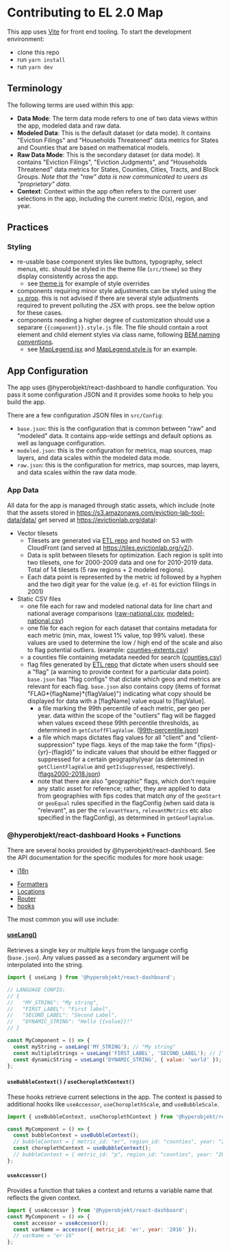 # Contributing to EL 2.0 Map

This app uses [Vite](https://vitejs.dev/) for front end tooling. To start the development
environment:

- clone this repo
- run `yarn install`
- run `yarn dev`

## Terminology

The following terms are used within this app:

- **Data Mode**: The term data mode refers to one of two data views within the app, modeled data and
  raw data.
- **Modeled Data**: This is the default dataset (or data mode). It contains "Eviction Filings" and
  "Households Threatened" data metrics for States and Counties that are based on mathematical
  models.
- **Raw Data Mode**: This is the secondary dataset (or data mode). It contains "Eviction Filings",
  "Eviction Judgments", and "Households Threatened" data metrics for States, Counties, Cities,
  Tracts, and Block Groups. _Note that the "raw" data is now communicated to users as "proprietary"
  data._
- **Context**: Context within the app often refers to the current user selections in the app,
  including the current metric ID(s), region, and year.

## Practices

### Styling

- re-usable base component styles like buttons, typography, select menus, etc. should be styled in
  the theme file (`src/theme`) so they display consistently across the app.
  - see [theme.js](https://github.com/Hyperobjekt/el-map/blob/development/src/theme.js) for example
    of style overrides
- components requiring minor style adjustments can be styled using the
  [`sx` prop](https://mui.com/system/the-sx-prop/). this is not advised if there are several style
  adjustments required to prevent polluting the JSX with props. see the below option for these
  cases.
- components needing a higher degree of customization should use a separare `{{component}}.style.js`
  file. The file should contain a root element and child element styles via class name, following
  [BEM naming conventions](http://getbem.com/naming/).
  - see
    [MapLegend.jsx](https://github.com/Hyperobjekt/el-map/blob/development/src/Map/components/MapLegend.jsx)
    and
    [MapLegend.style.js](https://github.com/Hyperobjekt/el-map/blob/development/src/Map/components/MapLegend.style.js)
    for an example.

## App Configuration

The app uses @hyperobjekt/react-dashboard to handle configuration. You pass it some configuration
JSON and it provides some hooks to help you build the app.

There are a few configuration JSON files in `src/Config`:

- `base.json`: this is the configuration that is common between "raw" and "modeled" data. It
  contains app-wide settings and default options as well as language configuration.
- `modeled.json`: this is the configuration for metrics, map sources, map layers, and data scales
  within the modeled data mode.
- `raw.json`: this is the configuration for metrics, map sources, map layers, and data scales within
  the raw data mode.

### App Data

All data for the app is managed through static assets, which include (note that the assets stored in
https://s3.amazonaws.com/eviction-lab-tool-data/data/ get served at https://evictionlab.org/data):

- Vector tilesets
  - Tilesets are generated via [ETL repo](https://github.com/EvictionLab/map-v2-etl) and hosted on
    S3 with CloudFront (and served at https://tiles.evictionlab.org/v2/).
  - Data is split between tilesets for optimization. Each region is split into two tilesets, one for
    2000-2009 data and one for 2010-2019 data. Total of 14 tilesets (5 raw regions + 2 modeled
    regions).
  - Each data point is represented by the metric id followed by a hyphen and the two digit year for
    the value (e.g. `ef-01` for eviction filings in 2001)
- Static CSV files
  - one file each for raw and modeled national data for line chart and national average comparisons
    ([raw-national.csv](https://s3.amazonaws.com/eviction-lab-tool-data/data/v2/national-averages/us_proprietary_2000_2018.csv),
    [modeled-national.csv](https://s3.amazonaws.com/eviction-lab-tool-data/data/v2/national-averages/national_modeled.csv))
  - one file for each region for each dataset that contains metadata for each metric (min, max,
    lowest 1% value, top 99% value). these values are used to determine the low / high end of the
    scale and also to flag potential outliers. (example:
    [counties-extents.csv](https://evictionlab.org/data/v2/extents/raw/counties-extents.csv))
  - a counties file containing metadata needed for search
    ([counties.csv](https://s3.amazonaws.com/eviction-lab-tool-data/data/search/counties.csv))
  - flag files generated by [ETL repo](https://github.com/EvictionLab/map-v2-etl) that dictate when
    users should see a "flag" (a warning to provide context for a particular data point).
    `base.json` has "flag configs" that dictate which geos and metrics are relevant for each flag.
    `base.json` also contains copy (items of format "FLAG*{flagName}*{flagValue}") indicating what
    copy should be displayed for data with a [flagName] value equal to [flagValue].
    - a file marking the 99th percentile of each metric, per geo per year. data within the scope of
      the "outliers" flag will be flagged when values exceed these 99th percentile thresholds, as
      determined in `getCutoffFlagValue`.
      ([99th-percentile.json](https://s3.amazonaws.com/eviction-lab-tool-data/data/v2/flags/99-percentile.json))
    - a file which maps dictates flag values for all "client" and "client-suppression" type flags.
      keys of the map take the form "{fips}-{yr}-{flagId}" to indicate values that should be either
      flagged or suppressed for a certain geography/year (as determined in `getClientFlagValue` and
      `getIsSuppressed`, respectively).
      ([flags2000-2018.json](https://s3.amazonaws.com/eviction-lab-tool-data/data/v2/flags/flags2000-2018.json))
    - note that there are also "geographic" flags, which don't require any static asset for
      reference; rather, they are applied to data from geographies with fips codes that match _any_
      of the `geoStart` or `geoEqual` rules specified in the flagConfig (when said data is
      "relevant", as per the `relevantYears`, `relevantMetrics` etc also specified in the
      flagConfig), as determined in `getGeoFlagValue`.

### @hyperobjekt/react-dashboard Hooks + Functions

There are several hooks provided by @hyperobjekt/react-dashboard. See the API documentation for the
specific modules for more hook usage:

- [i18n](https://github.com/Hyperobjekt/react-dashboard/blob/development/src/i18n/API.md)
<!--
  NOTE: the percent_value formatter isn't currently used because it shows 2 decimals for values < 1
    so we instead use d3-format's format('.1~f') directly (see getFormattedValues util)
  TODO: add option in react-dashboard to allow selection of this formatting option
 -->
- [Formatters](https://github.com/Hyperobjekt/react-dashboard/blob/development/src/Formatters/API.md)
- [Locations](https://github.com/Hyperobjekt/react-dashboard/blob/development/src/Locations/API.md)
- [Router](https://github.com/Hyperobjekt/react-dashboard/blob/development/src/Router/API.md)
- [hooks](https://github.com/Hyperobjekt/react-dashboard/tree/development/src/hooks)

The most common you will use include:

#### [useLang()](https://github.com/Hyperobjekt/react-dashboard/blob/development/src/i18n/API.md#uselangkeys-context--string--arraystring)

Retrieves a single key or multiple keys from the language config (`base.json`). Any values passed as
a secondary argument will be interpolated into the string.

```jsx
import { useLang } from '@hyperobjekt/react-dashboard';

// LANGUAGE CONFIG:
// {
//   "MY_STRING": "My string",
//   "FIRST_LABEL": "First label",
//   "SECOND_LABEL": "Second Label",
//   "DYNAMIC_STRING": "Hello {{value}}!"
// }

const MyComponent = () => {
  const myString = useLang('MY_STRING'); // "My string"
  const multipleStrings = useLang('FIRST_LABEL', 'SECOND_LABEL'); // ["First label", "Second Label"]
  const dynamicString = useLang('DYNAMIC_STRING', { value: 'world' }); // hello world!
};
```

#### `useBubbleContext()` / `useChoroplethContext()`

These hooks retrieve current selections in the app. The context is passed to additional hooks like
`useAccessor`, `useChoroplethScale`, and `useBubbleScale`.

```jsx
import { useBubbleContext, useChoroplethContext } from '@hyperobjekt/react-dashboard';

const MyComponent = () => {
  const bubbleContext = useBubbleContext();
  // bubbleContext = { metric_id: "er", region_id: "counties", year: "2016" }
  const choroplethContext = useBubbleContext();
  // bubbleContext = { metric_id: "p", region_id: "counties", year: "2016" }
};
```

#### `useAccessor()`

Provides a function that takes a context and returns a variable name that reflects the given
context.

```jsx
import { useAccessor } from '@hyperobjekt/react-dashboard';
const MyComponent = () => {
  const accessor = useAccessor();
  const varName = accessor({ metric_id: 'er', year: '2016' });
  // varName = "er-16"
};
```
